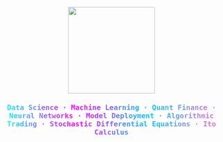 <p align="center">
  <img height=200 src="https://github-readme-stats.vercel.app/api/top-langs/?username=n00b0dyy&theme=dark&layout=compact&langs_count=8&count_private=true&hide=c,assembly,batchfile" />
</p>


<h3 align="center" style="font-family: 'Consolas', monospace; background: linear-gradient(90deg, #00ffff, #ff00ff, #00ccff, #ff66cc); -webkit-background-clip: text; -webkit-text-fill-color: transparent;">
  Data Science · Machine Learning · Quant Finance · Neural Networks · Model Deployment · Algorithmic Trading · Stochastic Differential Equations · Ito Calculus
</h3>
